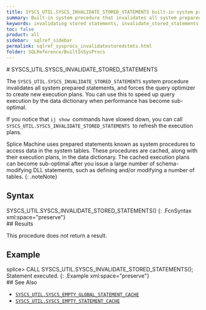 ```yaml
---
title: SYSCS_UTIL.SYSCS_INVALIDATE_STORED_STATEMENTS built-in system procedure
summary: Built-in system procedure that invalidates all system prepared statements and forces the query optimizer to create new execution plans.
keywords: invalidating stored statements, invalidate_stored_statements
toc: false
product: all
sidebar:  sqlref_sidebar
permalink: sqlref_sysprocs_invalidatestoredstmts.html
folder: SQLReference/BuiltInSysProcs
---
```

<section>
<div class="TopicContent" data-swiftype-index="true" markdown="1">
# SYSCS_UTIL.SYSCS_INVALIDATE_STORED_STATEMENTS

The `SYSCS_UTIL.SYSCS_INVALIDATE_STORED_STATEMENTS` system procedure
invalidates all system prepared statements, and forces the query
optimizer to create new execution plans. You can use this to speed up
query execution by the data dictionary when performance has become
sub-optimal.

If you notice that `ij show `commands have slowed down, you can call
`SYSCS_UTIL.SYSCS_INVALIDATE_STORED_STATEMENTS `to refresh the execution
plans.

Splice Machine uses prepared statements known as system procedures to
access data in the system tables. These procedures are cached, along
with their execution plans, in the data dictionary. The cached execution
plans can become sub-optimal after you issue a large number of
schema-modifying DLL statements, such as defining and/or modifying a
number of tables.
{: .noteNote}

## Syntax

<div class="fcnWrapperWide" markdown="1">
    SYSCS_UTIL.SYSCS_INVALIDATE_STORED_STATEMENTS()
{: .FcnSyntax xml:space="preserve"}

</div>
## Results

This procedure does not return a result.

## Example

<div class="preWrapperWide" markdown="1">
    splice> CALL SYSCS_UTIL.SYSCS_INVALIDATE_STORED_STATEMENTS();
    Statement executed.
{: .Example xml:space="preserve"}

</div>
## See Also

* [`SYSCS_UTIL.SYSCS_EMPTY_GLOBAL_STATEMENT_CACHE`](sqlref_sysprocs_emptycache.html)
* [`SYSCS_UTIL.SYSCS_EMPTY_STATEMENT_CACHE`](sqlref_sysprocs_emptycache.html)

</div>
</section>

